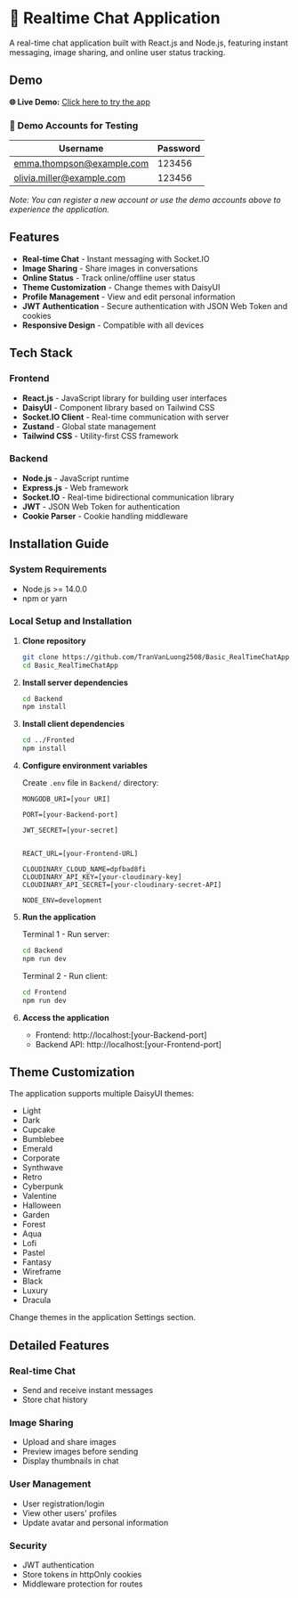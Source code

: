 # 💬 Realtime Chat Application

A real-time chat application built with React.js and Node.js, featuring instant messaging, image sharing, and online user status tracking.

## Demo

**🌐 Live Demo:** [Click here to try the app](https://basic-realtimechatapp.onrender.com/)

### 🔐 Demo Accounts for Testing

| Username | Password |
|----------|----------|
| emma.thompson@example.com | 123456 |
| olivia.miller@example.com | 123456 |

*Note: You can register a new account or use the demo accounts above to experience the application.*

## Features

- **Real-time Chat** - Instant messaging with Socket.IO
- **Image Sharing** - Share images in conversations
- **Online Status** - Track online/offline user status
- **Theme Customization** - Change themes with DaisyUI
- **Profile Management** - View and edit personal information
- **JWT Authentication** - Secure authentication with JSON Web Token and cookies
- **Responsive Design** - Compatible with all devices

## Tech Stack

### Frontend
- **React.js** - JavaScript library for building user interfaces
- **DaisyUI** - Component library based on Tailwind CSS
- **Socket.IO Client** - Real-time communication with server
- **Zustand** - Global state management
- **Tailwind CSS** - Utility-first CSS framework

### Backend
- **Node.js** - JavaScript runtime
- **Express.js** - Web framework
- **Socket.IO** - Real-time bidirectional communication library
- **JWT** - JSON Web Token for authentication
- **Cookie Parser** - Cookie handling middleware

## Installation Guide

### System Requirements
- Node.js >= 14.0.0
- npm or yarn

### Local Setup and Installation

1. **Clone repository**
   ```bash
   git clone https://github.com/TranVanLuong2508/Basic_RealTimeChatApp.git
   cd Basic_RealTimeChatApp
   ```

2. **Install server dependencies**
   ```bash
   cd Backend
   npm install
   ```

3. **Install client dependencies**
   ```bash
   cd ../Fronted
   npm install
   ```

4. **Configure environment variables**
   
   Create `.env` file in `Backend/` directory:
   ```env
   MONGODB_URI=[your URI]
   
   PORT=[your-Backend-port]
   
   JWT_SECRET=[your-secret]
   
   
   REACT_URL=[your-Frontend-URL]
   
   CLOUDINARY_CLOUD_NAME=dpfbad8fi
   CLOUDINARY_API_KEY=[your-cloudinary-key]
   CLOUDINARY_API_SECRET=[your-cloudinary-secret-API]
   
   NODE_ENV=development
   ```

5. **Run the application**

   Terminal 1 - Run server:
   ```bash
   cd Backend
   npm run dev
   ```

   Terminal 2 - Run client:
   ```bash
   cd Frontend
   npm run dev
   ```

6. **Access the application**
   - Frontend: http://localhost:[your-Backend-port]
   - Backend API: http://localhost:[your-Frontend-port]

## Theme Customization

The application supports multiple DaisyUI themes:
- Light
- Dark
- Cupcake
- Bumblebee
- Emerald
- Corporate
- Synthwave
- Retro
- Cyberpunk
- Valentine
- Halloween
- Garden
- Forest
- Aqua
- Lofi
- Pastel
- Fantasy
- Wireframe
- Black
- Luxury
- Dracula

Change themes in the application Settings section.

## Detailed Features

### Real-time Chat
- Send and receive instant messages
- Store chat history

### Image Sharing
- Upload and share images
- Preview images before sending
- Display thumbnails in chat

### User Management
- User registration/login
- View other users' profiles
- Update avatar and personal information

### Security
- JWT authentication
- Store tokens in httpOnly cookies
- Middleware protection for routes
